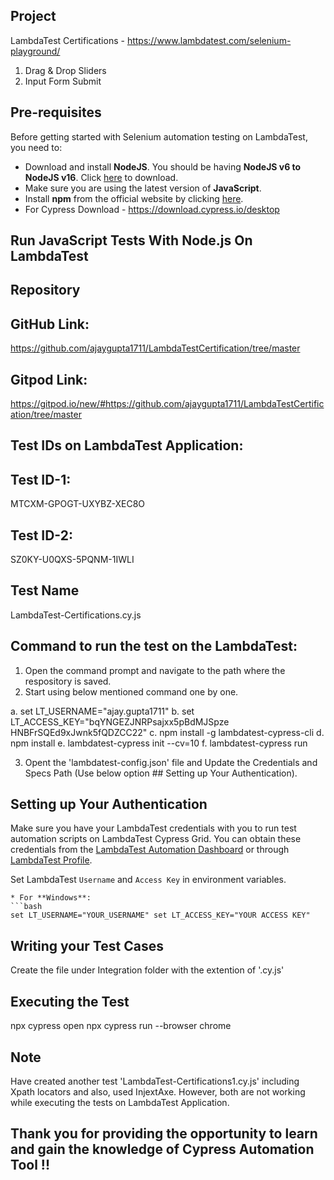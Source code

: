 ## Project 
LambdaTest Certifications - https://www.lambdatest.com/selenium-playground/
1. Drag & Drop Sliders
2. Input Form Submit


## Pre-requisites

Before getting started with Selenium automation testing on LambdaTest, you need to:

* Download and install **NodeJS**. You should be having **NodeJS v6 to NodeJS v16**. Click [here](https://nodejs.org/en/) to download.
* Make sure you are using the latest version of **JavaScript**.
* Install **npm** from the official website by clicking [here](https://www.npmjs.com/).
* For Cypress Download - https://download.cypress.io/desktop


## Run JavaScript Tests With Node.js On LambdaTest


## Repository
## GitHub Link:
https://github.com/ajaygupta1711/LambdaTestCertification/tree/master
## Gitpod Link:
https://gitpod.io/new/#https://github.com/ajaygupta1711/LambdaTestCertification/tree/master


## Test IDs on LambdaTest Application:
## Test ID-1:
MTCXM-GPOGT-UXYBZ-XEC8O
## Test ID-2:
SZ0KY-U0QXS-5PQNM-1IWLI


## Test Name
LambdaTest-Certifications.cy.js


## Command to run the test on the LambdaTest:

1. Open the command prompt and navigate to the path where the respository is saved.
2. Start using below mentioned command one by one.

a. set LT_USERNAME="ajay.gupta1711"
b. set LT_ACCESS_KEY="bqYNGEZJNRPsajxx5pBdMJSpze HNBFrSQEd9xJwnk5fQDZCC22"
c. npm install -g lambdatest-cypress-cli
d. npm install
e. lambdatest-cypress init --cv=10
f. lambdatest-cypress run

3. Opent the 'lambdatest-config.json' file and Update the Credentials and Specs Path (Use below option ## Setting up Your Authentication).


## Setting up Your Authentication

Make sure you have your LambdaTest credentials with you to run test automation scripts on LambdaTest Cypress Grid. You can obtain these credentials from the [LambdaTest Automation Dashboard](https://automation.lambdatest.com/build/?utm_source=github&utm_medium=repo&utm_campaign=nodejs-selenium-sample) or through [LambdaTest Profile](https://accounts.lambdatest.com/login/?utm_source=github&utm_medium=repo&utm_campaign=nodejs-selenium-sample).

Set LambdaTest `Username` and `Access Key` in environment variables.

  ```
  * For **Windows**:
  ```bash
  set LT_USERNAME="YOUR_USERNAME" set LT_ACCESS_KEY="YOUR ACCESS KEY"
  ```


## Writing your Test Cases

Create the file under Integration folder with the extention of '<file name>.cy.js'


## Executing the Test

npx cypress open
npx cypress run --browser chrome


## Note
Have created another test 'LambdaTest-Certifications1.cy.js' including Xpath locators and also, used InjextAxe. However, both are not working while executing the tests on LambdaTest Application.


## Thank you for providing the opportunity to learn and gain the knowledge of Cypress Automation Tool !!